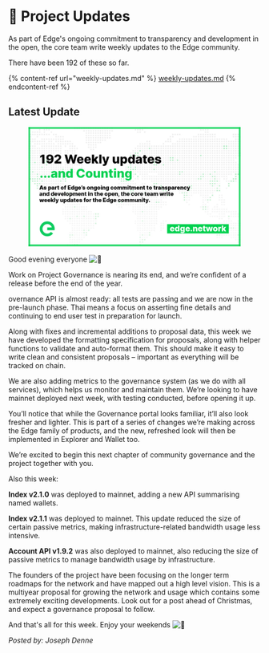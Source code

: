 # 📰 Project Updates

As part of Edge's ongoing commitment to transparency and development in the open, the core team write weekly updates to the Edge community.

There have been 192 of these so far.

{% content-ref url="weekly-updates.md" %}
[weekly-updates.md](weekly-updates.md)
{% endcontent-ref %}

## Latest Update

<figure><img src="../../.gitbook/assets/192Site.png" alt=""><figcaption></figcaption></figure>

Good evening everyone ![👋](https://discord.com/assets/df7ba0f4020ca70048a0226d1dfa73f6.svg)

Work on Project Governance is nearing its end, and we’re confident of a release before the end of the year.

overnance API is almost ready: all tests are passing and we are now in the pre-launch phase. Thai means a focus on asserting fine details and continuing to end user test in preparation for launch.

Along with fixes and incremental additions to proposal data, this week we have developed the formatting specification for proposals, along with helper functions to validate and auto-format them. This should make it easy to write clean and consistent proposals – important as everything will be tracked on chain.

We are also adding metrics to the governance system (as we do with all services), which helps us monitor and maintain them. We’re looking to have mainnet deployed next week, with testing conducted, before opening it up.

You’ll notice that while the Governance portal looks familiar, it’ll also look fresher and lighter. This is part of a series of changes we’re making across the Edge family of products, and the new, refreshed look will then be implemented in Explorer and Wallet too.

We’re excited to begin this next chapter of community governance and the project together with you.

Also this week:

**Index v2.1.0** was deployed to mainnet, adding a new API summarising named wallets.

**Index v2.1.1** was deployed to mainnet. This update reduced the size of certain passive metrics, making infrastructure-related bandwidth usage less intensive.

**Account API v1.9.2** was also deployed to mainnet, also reducing the size of passive metrics to manage bandwidth usage by infrastructure.

The founders of the project have been focusing on the longer term roadmaps for the network and have mapped out a high level vision. This is a multiyear proposal for growing the network and usage which contains some extremely exciting developments. Look out for a post ahead of Christmas, and expect a governance proposal to follow.

And that's all for this week. Enjoy your weekends ![🍻](https://discord.com/assets/5e2ea03aa4963cda5e91d395c2587e6b.svg)

_Posted by: Joseph Denne_
